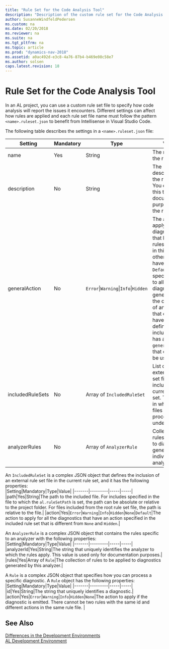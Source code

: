```yaml
---
title: "Rule Set for the Code Analysis Tool"
description: "Description of the custom rule set for the Code Analysis Tool."
author: SusanneWindfeldPedersen
ms.custom: na
ms.date: 02/20/2018
ms.reviewer: na
ms.suite: na
ms.tgt_pltfrm: na
ms.topic: article
ms.prod: "dynamics-nav-2018"
ms.assetid: a0ac492d-e3c8-4a76-87b4-b469e08c58e7
ms.author: solsen
caps.latest.revision: 18
---
```


# Rule Set for the Code Analysis Tool 

In an AL project, you can use a custom rule set file to specify how code analysis will report the issues it encounters. Different settings can affect how rules are applied and each rule set file name must follow the pattern `<name>.ruleset.json` to benefit from Intellisense in Visual Studio Code.  

The following table describes the settings in a `<name>.ruleset.json` file:

|Setting|Mandatory|Type|Value|
|-------|---------|-----|-----|
|name|Yes|String|The name of the rule set.|
|description|No|String|The description of the rule set. You can use this to document the purpose of the rule set.|
|generalAction|No|`Error`&#124;`Warning`&#124;`Info`&#124;`Hidden`|The action to apply to all the diagnostics that have rules defined in this file or in other files that have a `Default` action specified and to all the diagnostics generated by the current set of analyzers that do not have a rule defined. If an included file has a stricter `generalAction`, that one will be used.|
|includedRuleSets|No|Array of `IncludedRuleSet`|List of external rule set files to include in the current rule set. The order in which the files are processed is undefined. |
|analyzerRules|No|Array of `AnalyzerRule`|Collection of rules to apply to diagnostics generated by individual analyzers.|

An `IncludedRuleSet` is a complex JSON object that defines the inclusion of an external rule set file in the current rule set, and it has the following properties:   
|Setting|Mandatory|Type|Value|
|-------|---------|-----|-----|
|path|Yes|String|The path to the included file. For includes specified in the file to which the `al.ruleSetPath` is set, the path can be absolute or relative to the project folder. For files included from the root rule set file, the path is relative to the file.|
|action|Yes|`Error`&#124;`Warning`&#124;`Info`&#124;`Hidden`&#124;`None`&#124;`Default`|The action to apply for all the diagnostics that have an action specified in the included rule set that is different from `None` and `Hidden`.|

An `AnalyzerRule` is a complex JSON object that contains the rules specific to an analyzer with the following properties:    
|Setting|Mandatory|Type|Value|
|-------|---------|-----|-----|
|analyzerId|Yes|String|The string that uniquely identifies the analyzer to which the rules apply. This value is used only for documentation purposes.|
|rules|Yes|Array of `Rule`|The collection of rules to be applied to diagnostics generated by this analyzer.|

A `Rule` is a complex JSON object that specifies how you can process a specific diagnostic. A `Rule` object has the following properties:     
|Setting|Mandatory|Type|Value|
|-------|---------|-----|-----|
|id|Yes|String|The string that uniquely identifies a diagnostic.|
|action|Yes|`Error`&#124;`Warning`&#124;`Info`&#124;`Hidden`&#124;`None`|The action to apply if the diagnostic is emitted. There cannot be two rules with the same id and different actions in the same rule file. |


## See Also
[Differences in the Development Environments](../dynamics-nav/developer/devenv-differences.md)        
[AL Development Environment](../dynamics-nav/developer/devenv-reference-overview.md)
